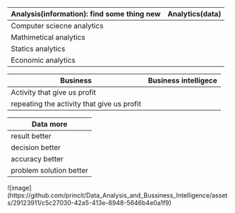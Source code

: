 
<table>
    <thead>
      <tr>
        <th>Analysis(information): find some thing new</th>
        <th>Analytics(data)</th>
      </tr>
    </thead>
    <tbody>
        <tr>
            <td>Computer sciecne analytics</td>
        </tr>
        <tr>
            <td>Mathimetical analytics</td>
        </tr>
        <tr>
            <td>Statics analytics</td>
        </tr>
        <tr>
            <td>Economic analytics</td>
        </tr>
    </tbody>
  </table>

  <table>
    <thead>
      <tr>
        <th>Business</th>
        <th>Business intelligece</th>
      </tr>
    </thead>
    <tbody>
        <tr>
            <td>Activity that give us profit</td>
        </tr>
        <tr>
            <td>repeating the activity that give us profit</td>
        </tr>
    </tbody>
  </table>

  
  <table>
    <thead>
      <tr>
        <th>Data more</th>
      </tr>
    </thead>
    <tbody>
        <tr>
            <td>result better</td>
        </tr>
        <tr>
            <td>decision better</td>
        </tr>
         <tr>
            <td>accuracy better</td>
        </tr>
         <tr>
            <td>problem solution better</td>
        </tr>
    </tbody>
  </table>
  ![image](https://github.com/princit/Data_Analysis_and_Bussiness_Intelligence/assets/29123911/c5c27030-42a5-413e-8948-5646b4e0a1f9)
